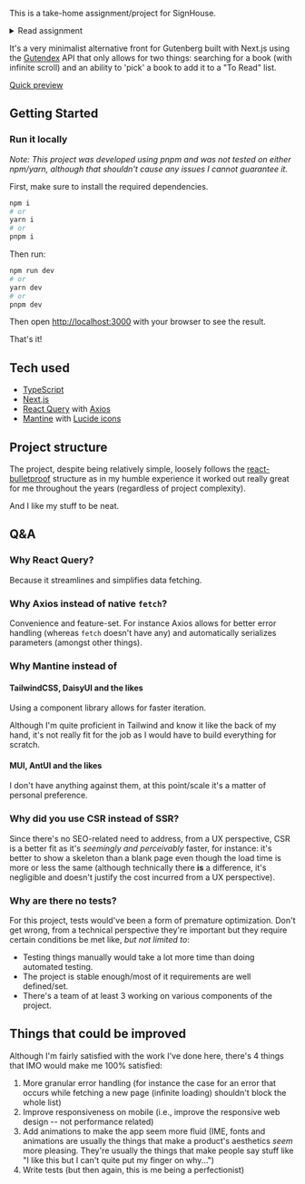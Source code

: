 This is a take-home assignment/project for SignHouse.

<details>
  <summary>Read assignment</summary>
  
   ![image](https://user-images.githubusercontent.com/50710559/224084066-057f5d27-497d-42bd-98ce-286f2e51f1f7.png)
</details>

It's a very minimalist alternative front for Gutenberg built with Next.js using the [Gutendex](https://gutendex.com/) API that only allows for two things: searching for a book (with infinite scroll) and an ability to 'pick' a book to add it to a "To Read" list.

[Quick preview](https://user-images.githubusercontent.com/50710559/216052774-692a6110-8d8b-495f-bc9d-cf226f60e44b.webm)

## Getting Started

### Run it locally

*Note: This project was developed using pnpm and was not tested on either npm/yarn, although that shouldn't cause any issues I cannot guarantee it.*

First, make sure to install the required dependencies.

```bash
npm i
# or
yarn i
# or
pnpm i
```

Then run:

```bash
npm run dev
# or
yarn dev
# or
pnpm dev
```

Then open [http://localhost:3000](http://localhost:3000) with your browser to see the result.

That's it!

## Tech used

- [TypeScript](https://www.typescriptlang.org/)
- [Next.js](https://nextjs.org/)
- [React Query](https://tanstack.com/query/latest/docs/react/overview) with [Axios](https://axios-http.com/)
- [Mantine](https://mantine.dev/) with [Lucide icons](https://lucide.dev/)

## Project structure

The project, despite being relatively simple, loosely follows the [react-bulletproof](https://github.com/alan2207/bulletproof-react/blob/master/docs/project-structure.md) structure as in my humble experience it worked out really great for me throughout the years (regardless of project complexity).

And I like my stuff to be neat.

## Q&A

### Why React Query?

Because it streamlines and simplifies data fetching.

### Why Axios instead of native `fetch`?

Convenience and feature-set. For instance Axios allows for better error handling (whereas `fetch` doesn't have any) and automatically serializes parameters (amongst other things).

### Why Mantine instead of

#### TailwindCSS, DaisyUI and the likes

Using a component library allows for faster iteration.

Although I'm quite proficient in Tailwind and know it like the back of my hand, it's not really fit for the job as I would have to build everything for scratch.

#### MUI, AntUI and the likes

I don't have anything against them, at this point/scale it's a matter of personal preference.

### Why did you use CSR instead of SSR?

Since there's no SEO-related need to address, from a UX perspective, CSR is a better fit as it's *seemingly and perceivably* faster, for instance: it's better to show a skeleton than a blank page even though the load time is more or less the same (although technically there **is** a difference, it's negligible and doesn't justify the cost incurred from a UX perspective).

### Why are there no tests?

For this project, tests would've been a form of premature optimization. Don't get wrong, from a technical perspective they're important but they require certain conditions be met like, *but not limited to*:

- Testing things manually would take a lot more time than doing automated testing.
- The project is stable enough/most of it requirements are well defined/set.
- There's a team of at least 3 working on various components of the project.

## Things that could be improved

Although I'm fairly satisfied with the work I've done here, there's 4 things that IMO would make me 100% satisfied:

1. More granular error handling (for instance the case for an error that occurs while fetching a new page (infinite loading) shouldn't block the whole list)
2. Improve responsiveness on mobile (i.e., improve the responsive web design -- not performance related)
3. Add animations to make the app seem more fluid (IME, fonts and animations are usually the things that make a product's aesthetics _seem_ more pleasing. They're usually the things that make people say stuff like "I like this but I can't quite put my finger on why...")
4. Write tests (but then again, this is me being a perfectionist)
